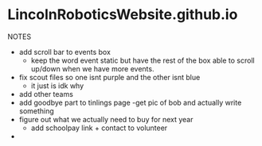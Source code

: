 # LincolnRoboticsWebsite.github.io
NOTES
- add scroll bar to events box
  - keep the word event static but have the rest of the box able to scroll up/down when we have more events.
- fix scout files so one isnt purple and the other isnt blue
   - it just is idk why
- add other teams
- add goodbye part to tinlings page
-get pic of bob and actually write something
- figure out what we actually need to buy for next year
  - add schoolpay link + contact to volunteer
- 



